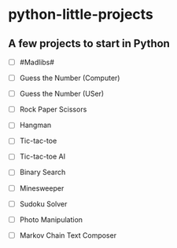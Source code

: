 # python-little-projects
## A few projects to start in Python

- [ ] #Madlibs#

- [ ] Guess the Number (Computer)

- [ ] Guess the Number (USer)

- [ ] Rock Paper Scissors

- [ ] Hangman

- [ ] Tic-tac-toe

- [ ] Tic-tac-toe AI

- [ ] Binary Search

- [ ] Minesweeper

- [ ] Sudoku Solver

- [ ] Photo Manipulation

- [ ] Markov Chain Text Composer
